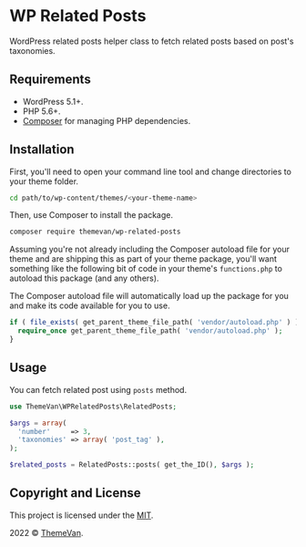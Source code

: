 # WP Related Posts

WordPress related posts helper class to fetch related posts based on post's taxonomies.

## Requirements

* WordPress 5.1+.
* PHP 5.6+.
* [Composer](https://getcomposer.org/) for managing PHP dependencies.

## Installation

First, you'll need to open your command line tool and change directories to your theme folder.

```bash
cd path/to/wp-content/themes/<your-theme-name>
```

Then, use Composer to install the package.

```bash
composer require themevan/wp-related-posts
```

Assuming you're not already including the Composer autoload file for your theme and are shipping this as part of your theme package, you'll want something like the following bit of code in your theme's `functions.php` to autoload this package (and any others).

The Composer autoload file will automatically load up the package for you and make its code available for you to use.

```php
if ( file_exists( get_parent_theme_file_path( 'vendor/autoload.php' ) ) ) {
  require_once get_parent_theme_file_path( 'vendor/autoload.php' );
}
```

## Usage

You can fetch related post using `posts` method.

```php
use ThemeVan\WPRelatedPosts\RelatedPosts;

$args = array(
  'number'     => 3,
  'taxonomies' => array( 'post_tag' ),
);

$related_posts = RelatedPosts::posts( get_the_ID(), $args );
```

## Copyright and License

This project is licensed under the [MIT](http://opensource.org/licenses/MIT).

2022 &copy; [ThemeVan](https://themevan.com).
